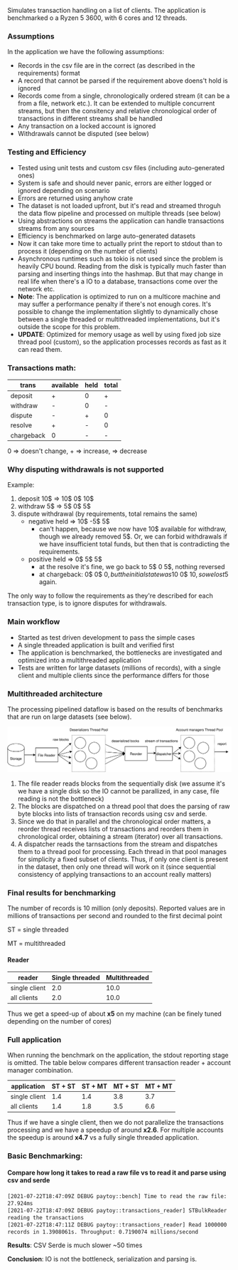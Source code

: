 Simulates transaction handling on a list of clients.
The application is benchmarked o a Ryzen 5 3600, with 6 cores and 12 threads.


### Assumptions

In the application we have the following assumptions:
* Records in the csv file are in the correct (as described in the requirements) format
* A record that cannot be parsed if the requirement above doens't hold is ignored
* Records come from a single, chronologically ordered stream (it can be a from a file, network etc.). It can be extended to multiple concurrent streams, but then the consitency and relative chronological order of transactions in different streams shall be handled
* Any transaction on a locked account is ignored
* Withdrawals cannot be disputed (see below)

### Testing and Efficiency

* Tested using unit tests and custom csv files (including auto-generated ones)
* System is safe and should never panic, errors are either logged or ignored depending on scenario
* Errors are returned using anyhow crate
* The dataset is not loaded upfront, but it's read and streamed throguh the data flow pipeline and processed on multiple threads (see below)
* Using abstractions on streams the application can handle transactions streams from any sources
* Efficiency is benchmarked on large auto-generated datasets
* Now it can take more time to actually print the report to stdout than to process it (depending on the number of clients)
* Asynchronous runtimes such as tokio is not used since the problem is heavily CPU bound. Reading from the disk is typically much faster than parsing and inserting things into the hashmap. But that may change in real life when there's a IO to a database, transactions come over the network etc.
* **Note**: The application is optimized to run on a multicore machine and may suffer a performance penalty if there's not enough cores. It's possible to change the implementation slightly to dynamically chose between a single threaded or multithreaded implementations, but it's outside the scope for this problem.
* **UPDATE**: Optimized for memory usage as well by using fixed job size thread pool (custom), so the application processes records as fast as it can read them.

### Transactions math:
trans      | available | held | total
---        | ---       | ---  | ---
deposit    |    +      |  0   | +
withdraw   |    -      |  0   | -
dispute    |    -      |  +   | 0
resolve    |    +      |  -   | 0
chargeback |    0      |  -   | -

0 => doesn't change, + => increase, => decrease

### Why disputing withdrawals is not supported

Example:
1) deposit 10$ => 10$ 0$ 10$
2) withdraw 5$ =>  5$ 0$  5$
3) dispute withdrawal (by requirements, total remains the same)
    * negative held => 10$ -5$ 5$
        * can't happen, because we now have 10$ available for withdraw, though we already removed 5$. Or, we can forbid withdrawals if we have insufficient total funds, but then that is contradicting the requirements.
    * positive held => 0$ 5$ 5$
        * at the resolve it's fine, we go back to 5$ 0 5$, nothing reversed
        * at chargeback: 0$ 0$ 0$, but the initial state was 10$ 0$ 10$, so we lost 5$ again.

The only way to follow the requirements as they're described for each transaction type, is to ignore disputes for withdrawals.

### Main workflow

* Started as test driven development to pass the simple cases
* A single threaded application is built and verified first
* The application is benchmarked, the bottlenecks are investigated and optimized into a multithreaded application
* Tests are written for large datasets (millions of records), with a single client and multiple clients since the performance differs for those

### Multithreaded architecture

The processing pipelined dataflow is based on the results of benchmarks that are run on large datasets (see below).

![alt text](data_flow.svg)

1) The file reader reads blocks from the sequentially disk (we assume it's we have a single disk so the IO cannot be parallized, in any case, file reading is not the bottleneck)
2) The blocks are dispatched on a thread pool that does the parsing of raw byte blocks into lists of transaction records using csv and serde.
3) Since we do that in parallel and the chronological order matters, a reorder thread receives lists of transactions and reorders them in chronological order, obtaining a stream (iterator) over all transactions.
4) A dispatcher reads the tarnsactions from the stream and dispatches them to a thread pool for processing. Each thread in that pool manages for simplicity a fixed subset of clients. Thus, if only one client is present in the dataset, then only one thread will work on it (since sequential consistency of applying transactions to an account really matters)

### Final results for benchmarking

The number of records is 10 million (only deposits). Reported values are in millions of transactions per second and rounded to the first decimal point

ST = single threaded

MT = multithreaded

#### Reader
reader | Single threaded | Multithreaded
--- | --- | ---
single client | 2.0| 10.0
all clients | 2.0 | 10.0

Thus we get a speed-up of about **x5** on my machine (can be finely tuned depending on the number of cores)


### Full application

When running the benchmark on the application, the stdout reporting stage is omitted.
The table below compares different transaction reader + account manager combination.

application | ST + ST | ST + MT | MT + ST | MT + MT
--- | --- | --- | --- | --- |
single client | 1.4 | 1.4 | 3.8 | 3.7
all clients | 1.4 | 1.8 | 3.5 | 6.6

Thus if we have a single client, then we do not parallelize the transactions processing and we have a speedup of around **x2.6**. For multiple accounts the speedup is around **x4.7** vs a fully single threaded application.


### Basic Benchmarking:

#### Compare how long it takes to read a raw file vs to read it and parse using csv and serde

```
[2021-07-22T18:47:09Z DEBUG paytoy::bench] Time to read the raw file: 27.924ms
[2021-07-22T18:47:09Z DEBUG paytoy::transactions_reader] STBulkReader reading the transactions
[2021-07-22T18:47:11Z DEBUG paytoy::transactions_reader] Read 1000000 records in 1.3908061s. Throughput: 0.7190074 millions/second
```

**Results**: CSV Serde is much slower ~50 times

**Conclusion**: IO is not the bottleneck, serialization and parsing is.
